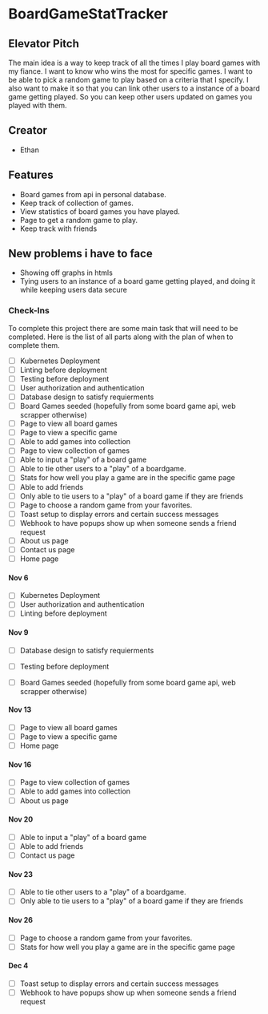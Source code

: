 # BoardGameStatTracker

## Elevator Pitch
The main idea is a way to keep track of all the times I play board games with my fiance. 
I want to know who wins the most for specific games.
I want to be able to pick a random game to play based on a criteria that I specify.
I also want to make it so that you can link other users to a instance of a board game getting played. 
So you can keep other users updated on games you played with them. 

## Creator
- Ethan

## Features
- Board games from api in personal database.
- Keep track of collection of games.
- View statistics of board games you have played.
- Page to get a random game to play.
- Keep track with friends

## New problems i have to face
- Showing off graphs in htmls
- Tying users to an instance of a board game getting played, and doing it while keeping users data secure

### Check-Ins

To complete this project there are some main task that will need to be completed. Here is the list of all parts along with the plan of when to complete them. 

- [ ] Kubernetes Deployment
- [ ] Linting before deployment
- [ ] Testing before deployment
- [ ] User authorization and authentication
- [ ] Database design to satisfy requierments
- [ ] Board Games seeded (hopefully from some board game api, web scrapper otherwise)
- [ ] Page to view all board games
- [ ] Page to view a specific game
- [ ] Able to add games into collection 
- [ ] Page to view collection of games
- [ ] Able to input a "play" of a board game
- [ ] Able to tie other users to a "play" of a boardgame. 
- [ ] Stats for how well you play a game are in the specific game page
- [ ] Able to add friends
- [ ] Only able to tie users to a "play" of a board game if they are friends
- [ ] Page to choose a random game from your favorites.
- [ ] Toast setup to display errors and certain success messages
- [ ] Webhook to have popups show up when someone sends a friend request
- [ ] About us page
- [ ] Contact us page
- [ ] Home page 

#### Nov 6

- [ ] Kubernetes Deployment
- [ ] User authorization and authentication
- [ ] Linting before deployment

#### Nov 9

- [ ] Database design to satisfy requierments
- [ ] Testing before deployment
- [ ] Board Games seeded (hopefully from some board game api, web scrapper otherwise)


#### Nov 13

- [ ] Page to view all board games
- [ ] Page to view a specific game
- [ ] Home page 

#### Nov 16

- [ ] Page to view collection of games
- [ ] Able to add games into collection
- [ ] About us page

#### Nov 20

- [ ] Able to input a "play" of a board game
- [ ] Able to add friends
- [ ] Contact us page

#### Nov 23

- [ ] Able to tie other users to a "play" of a boardgame. 
- [ ] Only able to tie users to a "play" of a board game if they are friends

#### Nov 26

- [ ] Page to choose a random game from your favorites.
- [ ] Stats for how well you play a game are in the specific game page

#### Dec 4

- [ ] Toast setup to display errors and certain success messages
- [ ] Webhook to have popups show up when someone sends a friend request
